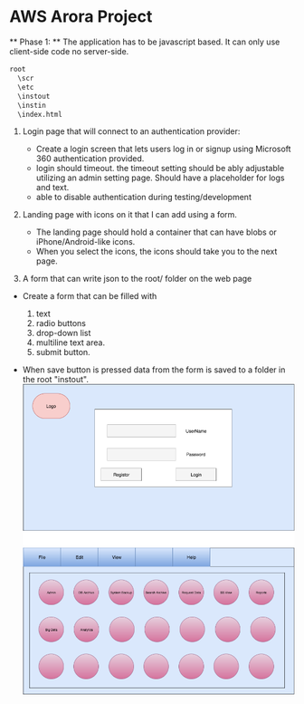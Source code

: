 # AWS Arora Project

** Phase 1: **
The application has to be javascript based. It can only use client-side code no server-side.

```
root
  \scr
  \etc
  \instout
  \instin
  \index.html
```


1. Login page that will connect to an authentication provider:
    * Create a login screen that lets users log in or signup using Microsoft 360 authentication provided.
    * login should timeout. the timeout setting should be ably adjustable utilizing an admin setting page. Should have a placeholder for logs and text.
    * able to disable authentication during testing/development

2. Landing page with icons on it that I can add using a form.
    * The landing page should hold a container that can have blobs or iPhone/Android-like icons.
    * When you select the icons, the icons should take you to the next page.

3. A form that can write json to the root/ folder on the web page
  * Create a form that can be filled with
    1. text
    2. radio buttons
    3. drop-down list
    4. multiline text area.
    5. submit button.

  * When save button is pressed data from the form is saved to a folder in the root "instout".
![Contribution guidelines for this project](img/Sys-Digram-Login-landing.png)

